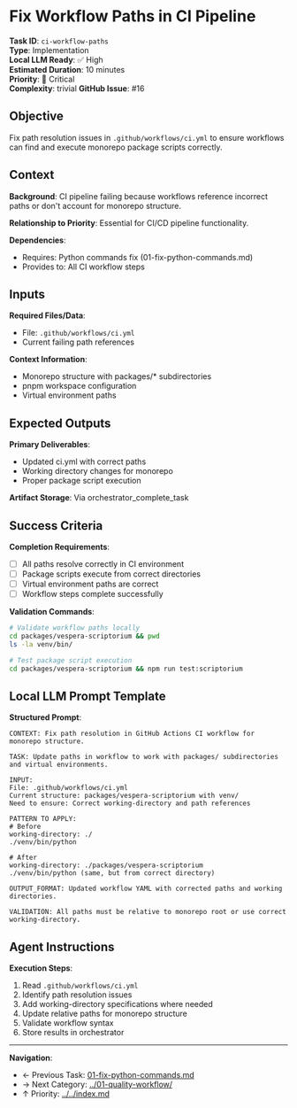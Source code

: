 # Fix Workflow Paths in CI Pipeline

**Task ID**: `ci-workflow-paths`  
**Type**: Implementation  
**Local LLM Ready**: ✅ High  
**Estimated Duration**: 10 minutes  
**Priority**: 🔴 Critical  
**Complexity**: trivial
**GitHub Issue**: #16

## Objective

Fix path resolution issues in `.github/workflows/ci.yml` to ensure workflows can find and execute monorepo package scripts correctly.

## Context

**Background**: CI pipeline failing because workflows reference incorrect paths or don't account for monorepo structure.

**Relationship to Priority**: Essential for CI/CD pipeline functionality.

**Dependencies**:
- Requires: Python commands fix (01-fix-python-commands.md)
- Provides to: All CI workflow steps

## Inputs

**Required Files/Data**:
- File: `.github/workflows/ci.yml`
- Current failing path references

**Context Information**:
- Monorepo structure with packages/* subdirectories
- pnpm workspace configuration
- Virtual environment paths

## Expected Outputs

**Primary Deliverables**:
- Updated ci.yml with correct paths
- Working directory changes for monorepo
- Proper package script execution

**Artifact Storage**: Via orchestrator_complete_task

## Success Criteria

**Completion Requirements**:
- [ ] All paths resolve correctly in CI environment
- [ ] Package scripts execute from correct directories
- [ ] Virtual environment paths are correct
- [ ] Workflow steps complete successfully

**Validation Commands**:
```bash
# Validate workflow paths locally
cd packages/vespera-scriptorium && pwd
ls -la venv/bin/

# Test package script execution
cd packages/vespera-scriptorium && npm run test:scriptorium
```

## Local LLM Prompt Template

**Structured Prompt**:
```text
CONTEXT: Fix path resolution in GitHub Actions CI workflow for monorepo structure.

TASK: Update paths in workflow to work with packages/ subdirectories and virtual environments.

INPUT: 
File: .github/workflows/ci.yml
Current structure: packages/vespera-scriptorium with venv/
Need to ensure: Correct working-directory and path references

PATTERN TO APPLY:
# Before
working-directory: ./
./venv/bin/python

# After  
working-directory: ./packages/vespera-scriptorium
./venv/bin/python (same, but from correct directory)

OUTPUT_FORMAT: Updated workflow YAML with corrected paths and working directories.

VALIDATION: All paths must be relative to monorepo root or use correct working-directory.
```

## Agent Instructions

**Execution Steps**:
1. Read `.github/workflows/ci.yml`
2. Identify path resolution issues
3. Add working-directory specifications where needed
4. Update relative paths for monorepo structure
5. Validate workflow syntax
6. Store results in orchestrator

---

**Navigation**:
- ← Previous Task: [01-fix-python-commands.md](01-fix-python-commands.md)
- → Next Category: [../01-quality-workflow/](../01-quality-workflow/)
- ↑ Priority: [../../index.md](../../index.md)